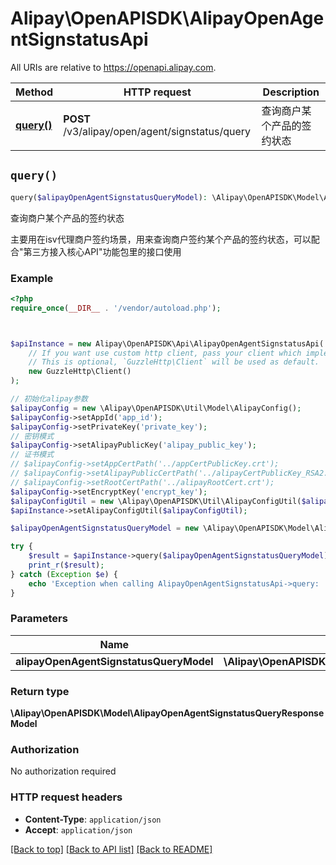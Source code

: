 # Alipay\OpenAPISDK\AlipayOpenAgentSignstatusApi

All URIs are relative to https://openapi.alipay.com.

Method | HTTP request | Description
------------- | ------------- | -------------
[**query()**](AlipayOpenAgentSignstatusApi.md#query) | **POST** /v3/alipay/open/agent/signstatus/query | 查询商户某个产品的签约状态


## `query()`

```php
query($alipayOpenAgentSignstatusQueryModel): \Alipay\OpenAPISDK\Model\AlipayOpenAgentSignstatusQueryResponseModel
```

查询商户某个产品的签约状态

主要用在isv代理商户签约场景，用来查询商户签约某个产品的签约状态，可以配合\"第三方接入核心API\"功能包里的接口使用

### Example

```php
<?php
require_once(__DIR__ . '/vendor/autoload.php');



$apiInstance = new Alipay\OpenAPISDK\Api\AlipayOpenAgentSignstatusApi(
    // If you want use custom http client, pass your client which implements `GuzzleHttp\ClientInterface`.
    // This is optional, `GuzzleHttp\Client` will be used as default.
    new GuzzleHttp\Client()
);

// 初始化alipay参数
$alipayConfig = new \Alipay\OpenAPISDK\Util\Model\AlipayConfig();
$alipayConfig->setAppId('app_id');
$alipayConfig->setPrivateKey('private_key');
// 密钥模式
$alipayConfig->setAlipayPublicKey('alipay_public_key');
// 证书模式
// $alipayConfig->setAppCertPath('../appCertPublicKey.crt');
// $alipayConfig->setAlipayPublicCertPath('../alipayCertPublicKey_RSA2.crt');
// $alipayConfig->setRootCertPath('../alipayRootCert.crt');
$alipayConfig->setEncryptKey('encrypt_key');
$alipayConfigUtil = new \Alipay\OpenAPISDK\Util\AlipayConfigUtil($alipayConfig);
$apiInstance->setAlipayConfigUtil($alipayConfigUtil);

$alipayOpenAgentSignstatusQueryModel = new \Alipay\OpenAPISDK\Model\AlipayOpenAgentSignstatusQueryModel(); // \Alipay\OpenAPISDK\Model\AlipayOpenAgentSignstatusQueryModel

try {
    $result = $apiInstance->query($alipayOpenAgentSignstatusQueryModel);
    print_r($result);
} catch (Exception $e) {
    echo 'Exception when calling AlipayOpenAgentSignstatusApi->query: ', $e->getMessage(), PHP_EOL;
}
```

### Parameters

Name | Type | Description  | Notes
------------- | ------------- | ------------- | -------------
 **alipayOpenAgentSignstatusQueryModel** | **\Alipay\OpenAPISDK\Model\AlipayOpenAgentSignstatusQueryModel**|  | [optional]

### Return type

**\Alipay\OpenAPISDK\Model\AlipayOpenAgentSignstatusQueryResponseModel**

### Authorization

No authorization required

### HTTP request headers

- **Content-Type**: `application/json`
- **Accept**: `application/json`

[[Back to top]](#) [[Back to API list]](../../README.md#api-endpoints)
[[Back to README]](../../README.md)
